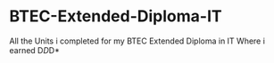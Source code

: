 # BTEC-Extended-Diploma-IT
All the Units i completed for my BTEC Extended Diploma in IT Where i earned D*D*D*
